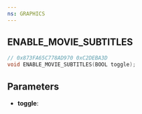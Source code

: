 ```yaml
---
ns: GRAPHICS
---
```

## ENABLE_MOVIE_SUBTITLES

```c
// 0x873FA65C778AD970 0xC2DEBA3D
void ENABLE_MOVIE_SUBTITLES(BOOL toggle);
```


## Parameters
* **toggle**: 

